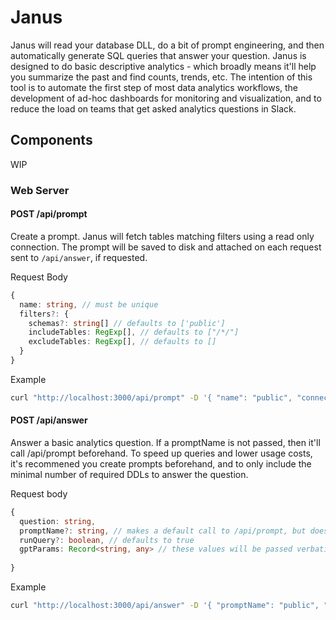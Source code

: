 # Janus

Janus will read your database DLL, do a bit of prompt engineering, and then automatically generate SQL queries that answer your question. Janus is designed to do basic descriptive analytics - which broadly means it'll help you summarize the past and find counts, trends, etc. The intention of this tool is to automate the first step of most data analytics workflows, the development of ad-hoc dashboards for monitoring and visualization, and to reduce the load on teams that get asked analytics questions in Slack. 

## Components
WIP

### Web Server

#### POST /api/prompt 

Create a prompt. Janus will fetch tables matching filters using a read only connection. The prompt will be saved to disk and attached on each request sent to `/api/answer`, if requested.

Request Body

```typescript
{
  name: string, // must be unique 
  filters?: {
    schemas?: string[] // defaults to ['public']
    includeTables: RegExp[], // defaults to ["/*/"]
    excludeTables: RegExp[], // defaults to [] 
  }
}
```

Example

```sh
curl "http://localhost:3000/api/prompt" -D '{ "name": "public", "connectionURL": "..." }'
```

#### POST /api/answer

Answer a basic analytics question. If a promptName is not passed, then it'll call /api/prompt beforehand. To speed up queries and lower usage costs, it's recommened you create prompts beforehand, and to only include
the minimal number of required DDLs to answer the question.

Request body

```typescript
{
  question: string,
  promptName?: string, // makes a default call to /api/prompt, but doesn't persist the result.
  runQuery?: boolean, // defaults to true 
  gptParams: Record<string, any> // these values will be passed verbatim to GPT 
  
}
```

Example

```sh
curl "http://localhost:3000/api/answer" -D '{ "promptName": "public", "question": "How many assignments were created in the last 24 hours for userId 'danny'" }'
```
